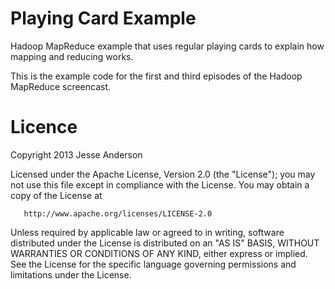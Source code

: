 Playing Card Example
==========

Hadoop MapReduce example that uses regular playing cards to explain how mapping and reducing works.

This is the example code for the first and third episodes of the Hadoop MapReduce screencast.

Licence
======
   Copyright 2013 Jesse Anderson

   Licensed under the Apache License, Version 2.0 (the "License");
   you may not use this file except in compliance with the License.
   You may obtain a copy of the License at

       http://www.apache.org/licenses/LICENSE-2.0

   Unless required by applicable law or agreed to in writing, software
   distributed under the License is distributed on an "AS IS" BASIS,
   WITHOUT WARRANTIES OR CONDITIONS OF ANY KIND, either express or implied.
   See the License for the specific language governing permissions and
   limitations under the License.
